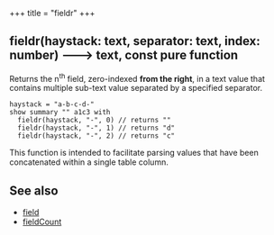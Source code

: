 +++
title = "fieldr"
+++

## fieldr(haystack: text, separator: text, index: number) 🡒 text, const pure function

Returns the n<sup>th</sup> field, zero-indexed **from the right**, in a text value that contains multiple sub-text value separated by a specified separator.

```envision
haystack = "a-b-c-d-"
show summary "" a1c3 with
  fieldr(haystack, "-", 0) // returns ""
  fieldr(haystack, "-", 1) // returns "d"
  fieldr(haystack, "-", 2) // returns "c"
```

This function is intended to facilitate parsing values that have been concatenated within a single table column.

## See also

* [field](../field/)
* [fieldCount](../fieldcount/)
